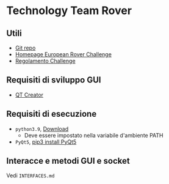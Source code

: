 # Technology Team Rover

## Utili

- [Git repo](https://github.com/JoGist/SASA-socket-gui)
- [Homepage European Rover Challenge](https://roverchallenge.eu/en/main-page/)
- [Regolamento Challenge](https://drive.google.com/file/d/1QK-eHO4zAySQ9jRCbzsc9qRgN-F9gWtm/view)

## Requisiti di sviluppo GUI

- [QT Creator](https://www.qt.io/download-open-source)

## Requisiti di esecuzione

- `python3.9`, [Download](https://www.python.org/)
  - Deve essere impostato nella variabile d'ambiente PATH
- `PyQt5`, [pip3 install PyQt5](https://pypi.org/project/PyQt5/)

## Interacce e metodi GUI e socket

Vedi `INTERFACES.md`
